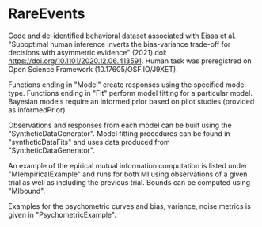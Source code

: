 # RareEvents
Code and de-identified behavioral dataset associated with Eissa et al. "Suboptimal human inference inverts the bias-variance trade-off for decisions with asymmetric evidence" (2021) doi: https://doi.org/10.1101/2020.12.06.413591. Human task was preregistred on Open Science Framework (10.17605/OSF.IO/J9XET). 

Functions ending in "Model" create responses using the specified model type. Functions ending in "Fit" perform model fitting for a particular model. Bayesian models require an informed prior based on pilot studies (provided as informedPrior). 

Observations and responses from each model can be built using the "SyntheticDataGenerator". Model fitting procedures can be found in "syntheticDataFits" and uses data produced from "SyntheticDataGenerator".

An example of the epirical mutual information computation is listed under "MIempiricalExample" and runs for both MI using observations of a given trial as well as including the previous trial. Bounds can be computed using "MIbound".

Examples for the psychometric curves and bias, variance, noise metrics is given in "PsychometricExample".



